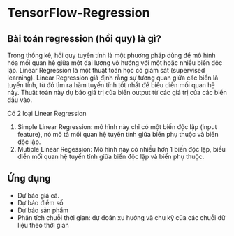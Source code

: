 # TensorFlow-Regression
## Bài toán regression (hồi quy) là gì?
Trong thống kê, hồi quy tuyến tính là một phương pháp dùng để mô hình hóa mối quan hệ giữa một đại lượng vô hướng với một hoặc nhiều biến độc lập.
Linear Regression là một thuật toán học có giám sát (supervised learning). Linear Regression giả định rằng sự tương quan giữa các biến là tuyến tính, từ đó tìm ra hàm tuyến tính tốt nhất để biểu diễn mối quan hệ này. Thuật toán này dự báo giá trị của biến output từ các giá trị của các biến đầu vào.

Có 2 loại Linear Regression
1. Simple Linear Regression: mô hình này chỉ có một biến độc lập (input feature), nó mô tả mối quan hệ tuyến tính giữa biến phụ thuộc và biến độc lập.
2. Mutiple Linear Regession: Mô hình này có nhiều hơn 1 biến độc lập, biểu diễn mối quan hệ tuyến tính giữa biến độc lập và biến phụ thuộc.
## Ứng dụng 
* Dự báo giá cả.
* Dự báo điểm số
* Dự báo sản phẩm
* Phân tích chuỗi thời gian: dự đoán xu hướng và chu kỳ của các chuỗi dữ liệu theo thời gian
